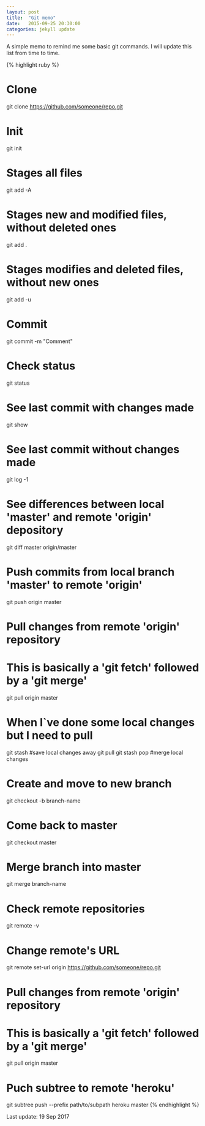 ```yaml
---
layout: post
title:  "Git memo"
date:   2015-09-25 20:30:00
categories: jekyll update
---
```

A simple memo to remind me some basic git commands. I will update this list from time to time.

{% highlight ruby %}
# Clone
git clone https://github.com/someone/repo.git

# Init
git init

# Stages all files
git add -A
# Stages new and modified files, without deleted ones
git add .
# Stages modifies and deleted files, without new ones
git add -u

# Commit
git commit -m "Comment"

# Check status
git status
# See last commit with changes made
git show
# See last commit without changes made
git log -1

# See differences between local 'master' and remote 'origin' depository
git diff master origin/master
# Push commits from local branch 'master' to remote 'origin'
git push origin master
# Pull changes from remote 'origin' repository
# This is basically a 'git fetch' followed by a 'git merge'
git pull origin master

# When I`ve done some local changes but I need to pull
git stash #save local changes away
git pull
git stash pop #merge local changes

# Create and move to new branch
git checkout -b branch-name
# Come back to master
git checkout master
# Merge branch into master
git merge branch-name

# Check remote repositories
git remote -v
# Change remote's URL
git remote set-url origin https://github.com/someone/repo.git

# Pull changes from remote 'origin' repository
# This is basically a 'git fetch' followed by a 'git merge'
git pull origin master

# Puch subtree to remote 'heroku'
git subtree push --prefix path/to/subpath heroku master
{% endhighlight %}

Last update: 19 Sep 2017
